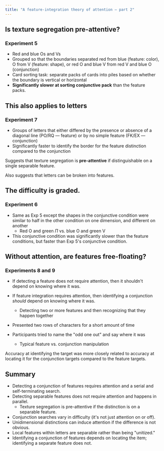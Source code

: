 ```yaml
---
title: "A feature-integration theory of attention — part 2"
---
```


## Is texture segregation pre-attentive?

### Experiment 5

* Red and blue Os and Vs
* Grouped so that the boundaries separated red from blue (feature: color),
  O from V (feature: shape), or red O and blue V from red V and blue O (conjunction)
* Card sorting task: separate packs of cards into piles based on whether the
  boundary is vertical or horizontal
* **Significantly slower at sorting conjunctive pack** than the feature packs.

## This also applies to letters

### Experiment 7

* Groups of letters that either differed by the presence or absence of a diagonal
line (PO/RQ — feature) or by no simple feature (FK/EX — conjunction)
* Significantly faster to identify the border for the feature distinction compared
to the conjunction

Suggests that texture segregation is **pre-attentive** if distinguishable on a
single separable feature.

Also suggests that letters can be broken into features.

## The difficulty is graded.

### Experiment 6

* Same as Exp 5 except the shapes in the conjunctive condition were similar to
  half in the other condition on one dimension, and different on another
    * Red O and green $\Pi$ vs. blue O and green V
* This conjunctive condition was significantly slower than the feature conditions,
  but faster than Exp 5's conjunctive condition.

## Without attention, are features free-floating?

### Experiments 8 and 9

* If detecting a feature does not require attention, then it shouldn't depend on
knowing where it was.
* If feature integration requires attention, then identifying a conjunction *should*
depend on knowing where it was.
    * Detecting two or more features and then recognizing that they happen together

* Presented two rows of characters for a short amount of time
* Participants tried to name the "odd one out" and say where it was
    * Typical feature vs. conjunction manipulation

Accuracy at identifying the target was more closely related to accuracy at
locating it for the conjunction targets compared to the feature targets.

## Summary

* Detecting a conjunction of features requires attention and a serial and self-terminating search.
* Detecting separable features does not require attention and happens in parallel.
    * Texture segregation is pre-attentive if the distinction is on a separable feature.
* Conjunction searches vary in difficulty (it's not just attention on or off).
* Unidimensional distinctions can induce attention if the difference is not obvious.
* Local features within letters are separable rather than being "unitized."
* Identifying a conjunction of features depends on locating the item; identifying
    a separate feature does not.
